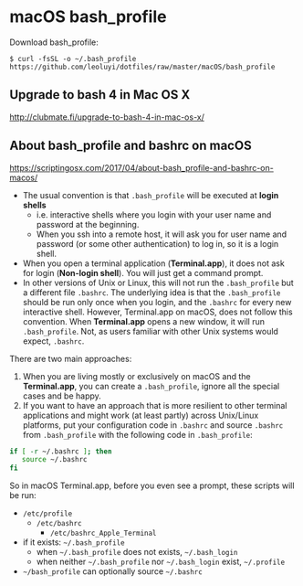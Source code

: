 # macOS bash_profile

Download bash_profile:

```
$ curl -fsSL -o ~/.bash_profile https://github.com/leoluyi/dotfiles/raw/master/macOS/bash_profile
```

## Upgrade to bash 4 in Mac OS X

http://clubmate.fi/upgrade-to-bash-4-in-mac-os-x/

## About bash_profile and bashrc on macOS

https://scriptingosx.com/2017/04/about-bash_profile-and-bashrc-on-macos/

- The usual convention is that `.bash_profile` will be executed at **login shells**
    - i.e. interactive shells where you login with your user name and password at the beginning.
    - When you ssh into a remote host, it will ask you for user name and password (or some other authentication) to log in, so it is a login shell.
- When you open a terminal application (**Terminal.app**), it does not ask for login (**Non-login shell**). You will just get a command prompt.
- In other versions of Unix or Linux, this will not run the `.bash_profile` but a different file `.bashrc`. The underlying idea is that the `.bash_profile` should be run only once when you login, and the `.bashrc` for every new interactive shell. However, Terminal.app on macOS, does not follow this convention. When **Terminal.app** opens a new window, it will run `.bash_profile`. Not, as users familiar with other Unix systems would expect, `.bashrc`.

There are two main approaches:

1. When you are living mostly or exclusively on macOS and the **Terminal.app**, you can create a `.bash_profile`, ignore all the special cases and be happy.
2. If you want to have an approach that is more resilient to other terminal applications and might work (at least partly) across Unix/Linux platforms, put your configuration code in `.bashrc` and source `.bashrc` from `.bash_profile` with the following code in `.bash_profile`:

```bash
if [ -r ~/.bashrc ]; then
   source ~/.bashrc
fi
```

So in macOS Terminal.app, before you even see a prompt, these scripts will be run:

- `/etc/profile`
    - `/etc/bashrc`
        - `/etc/bashrc_Apple_Terminal`
- if it exists: `~/.bash_profile`
    - when `~/.bash_profile` does not exists, `~/.bash_login`
    - when neither `~/.bash_profile` nor `~/.bash_login` exist, `~/.profile`
- `~/bash_profile` can optionally source `~/.bashrc`
